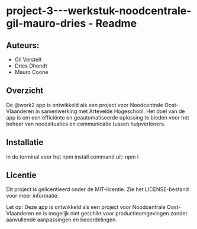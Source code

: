 ﻿# project-3---werkstuk-noodcentrale-gil-mauro-dries - Readme
## Auteurs:
* Gil Verstelt
* Dries Dhondt
* Mauro Coone
## Overzicht
De @work2 app is ontwikkeld als een project voor Noodcentrale Oost-Vlaanderen in samenwerking met Artevelde Hogeschool. Het doel van de app is om een efficiënte en geautomatiseerde oplossing te bieden voor het beheer van noodsituaties en communicatie tussen hulpverleners.

## Installatie
in de terminal voor het npm install command uit: npm i

## Licentie
Dit project is gelicentieerd onder de MIT-licentie. Zie het LICENSE-bestand voor meer informatie.

Let op: Deze app is ontwikkeld als een project voor Noodcentrale Oost-Vlaanderen en is mogelijk niet geschikt voor productieomgevingen zonder aanvullende aanpassingen en beoordelingen.

